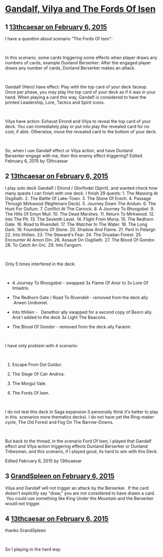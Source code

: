 # [Gandalf, Vilya and The Fords Of Isen](https://community.fantasyflightgames.com/topic/134206-gandalf-vilya-and-the-fords-of-isen/)

## 1 [13thcaesar on February 6, 2015](https://community.fantasyflightgames.com/topic/134206-gandalf-vilya-and-the-fords-of-isen/?do=findComment&comment=1438001)

I have a question about scenario "The Fords Of Isen":

 

In this scenario, some cards triggering some effects when player draws any numbers of cards, example Dunland Berserker: After the engaged player draws any number of cards, Dunland Berserker makes an attack.

 

Gandalf (Hero) have effect: Play with the top card of your deck faceup. Once per phase, you may play the top card of your deck as if it was in your hand. When playing a card this way, Gandalf is considered to have the printed Leadership, Lore, Tactics and Spirit icons.

 

Vilya have action: Exhaust Elrond and Vilya to reveal the top card of your deck. You can immediately play or put into play the revealed card for no cost, if able. Otherwise, move the revealed card to the bottom of your deck.

 

So, when I use Gandalf effect or Vilya action, and have Dunland Berserker engage with me, then this enemy effect triggering?
Edited February 6, 2015 by 13thcaesar

## 2 [13thcaesar on February 6, 2015](https://community.fantasyflightgames.com/topic/134206-gandalf-vilya-and-the-fords-of-isen/?do=findComment&comment=1438075)

I play solo deck Gandalf / Elrond / Glorfindel (Spirit), and wanted check how many quests I can finish with one deck. I finish 29 quests: 1. The Massing At Osgiliath. 2. The Battle Of Lake-Town. 3. The Stone Of Erech. 4. Passage Through Mirkwood (Nightmare Deck). 5. Journey Down The Anduin. 6. The Hunt For Gollum. 7. Conflict At The Carrock. 8. A Journey To Rhosgobel. 9. The Hills Of Emyn Muil. 10. The Dead Marshes. 11. Return To Mirkwood. 12. Into The Pit. 13. The Seventh Level. 14. Flight From Moria. 15. The Redhorn Gate. 16. Road to Rivendell. 17. The Watcher In The Water. 18. The Long Dark. 19. Foundations Of Stone. 20. Shadow And Flame. 21. Peril In Pelargir. 22. Into Ithilien. 23. The Steward's Fear. 24. The Druadan Forest. 25. Encounter At Amon Din. 26. Assault On Osgiliath. 27. The Blood Of Gondor. 28. To Catch An Orc. 29. Into Fangorn.

 

Only 5 times interfered in the deck:

 

* A Journey To Rhosgobel - swapped 3x Flame Of Anor to 3x Lore Of Imladris.

* The Redhorn Gate / Road To Rivendell - removed from the deck ally  Arwen Undomiel.

* Into Ithilien -   Denethor ally swapped for a second copy of Beorn ally. And I added to the deck 3x Light The Beacons.

* The Blood Of Gondor - removed from the deck ally Faramir.

 

I have only problem with 4 scenario:

 

1. Escape From Dol Guldur.

2. The Siege Of Cair Andros.

3. The Morgul Vale.

4. The Fords Of Isen.

 

I do not test this deck in Saga expansion (I personally think it's better to play in this  scenarios more thematics decks). I do not have yet the Ring-maker cycle, The Old Forest and Fog On The Barrow-Downs.

 

But back to the thread, in the scenario Ford Of Isen, I played that Gandalf effect and Vilya action triggering effects Dunland Berserker or Dunland Tribesman, and this scenario, if I played good, its hard to win with this Deck.

Edited February 6, 2015 by 13thcaesar

## 3 [GrandSpleen on February 6, 2015](https://community.fantasyflightgames.com/topic/134206-gandalf-vilya-and-the-fords-of-isen/?do=findComment&comment=1438253)

Vilya and Gandalf will not trigger an attack by the Berserker.  If the card doesn't explicitly say "draw," you are not considered to have drawn a card.  You could use something like King Under the Mountain and the Berserker would not trigger.

## 4 [13thcaesar on February 6, 2015](https://community.fantasyflightgames.com/topic/134206-gandalf-vilya-and-the-fords-of-isen/?do=findComment&comment=1438414)

thanks GrandSpleen

 

So I playing in the hard way 

